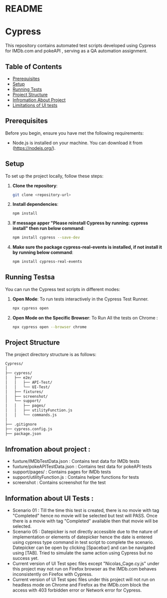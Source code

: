 # README #

# Cypress 

This repository contains automated test scripts developed using Cypress for IMDb.com and pokeAPI , serving as a QA automation assignment.

## Table of Contents

- [Prerequisites](#prerequisites)
- [Setup](#setup)
- [Running Tests](#running-tests)
- [Project Structure](#project-structure)
- [Infromation About Project](#Information-about-project)
- [Limitations of UI tests](#Limitations-of-UI-tests)
  

## Prerequisites

Before you begin, ensure you have met the following requirements:
- Node.js is installed on your machine. You can download it from (https://nodejs.org/).

## Setup

To set up the project locally, follow these steps:

1. **Clone the repository**:
    ```sh
    git clone <repository-url>
    ```

3. **Install dependencies**:
    ```sh
    npm install
    ```

4. **If message apper "Please reinstall Cypress by running: cypress install" then run below command**:
    ```sh
    npm install cypress --save-dev
    ```
5. **Make sure the package cypress-real-events is installed, if not install it by running below command**:
    ```sh
    npm install cypress-real-events
    ```


## Running Testsa

You can run the Cypress test scripts in different modes:

1. **Open Mode**: To run tests interactively in the Cypress Test Runner.
    ```sh
    npx cypress open
    ```

2. **Open Mode on the Specific Browser**: To Run All the tests on Chrome :
      ```sh
      npx cypress open --browser chrome 
      ```

## Project Structure

The project directory structure is as follows:
```sh
Cypress/
│
├── cypress/
│   ├── e2e/
│   │   ├── API-Test/
│   │   └── UI-Test/
│   ├── fixtures/
│   ├── screenshot/
│   └── support/
│   │   ├── pages/
│   │   ├── utilityFunction.js
│   │   └── commands.js
│
├── .gitignore
├── cypress.config.js
├── package.json
```

## Infromation about project : 

-  fuxture/IMDbTestData.json     :  Contains test data for IMDb tests
-  fuxture/pokeAPITestData.json  :  Contains test data for pokeAPI tests
-  support/pages/                :  Contains pages for IMDb tests
-  support/utilityFunction.js    :  Contains helper functions for tests
-  screenshot                    :  Contains screenshot for the test  

## Information about UI Tests : 

- Scenario 01 : Till the time this test is created, there is no movie with tag "Completed" hence no movie will be selected but test will PASS. Once there is a movie with tag "Completed" available then that movie will be selected.
- Scenario 05 : Datepicker is not directly accessible due to the nature of implementation or elements of datepicker hence the date is entered using cypress type command in test script to complete the scenario. Datepicker can be open by clicking [Spacebar] and can be navigated using [TAB]. Tried to simulate the same action using Cypress but no success yet.
- Current version of UI Test spec files except "Nicolas_Cage.cy.js" under this project may not run on Firefox browser as the IMDb.com behaves inconsistently on Firefox with Cypress.
- Current version of UI Test spec files under this project will not run on headless mode on Chrome and Firefox as the IMDb.com block the access with 403 forbidden error or Network error for Cypress.
   
